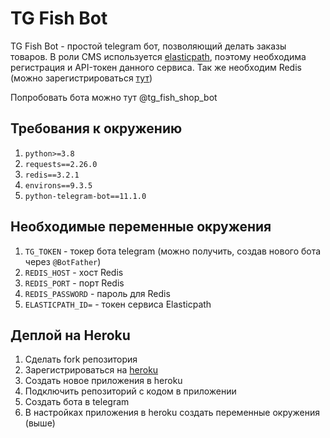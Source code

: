 # TG Fish Bot
TG Fish Bot - простой telegram бот, позволяющий делать заказы товаров. В роли CMS используется [elasticpath](https://elasticpath.com/),
поэтому необходима регистрация и API-токен данного сервиса. Так же необходим Redis (можно зарегистрироваться [тут](https://redislabs.com/))

Попробовать бота можно тут @tg_fish_shop_bot

## Требования к окружению
1. `python>=3.8`
1. `requests==2.26.0`
2. `redis==3.2.1`
3. `environs==9.3.5`
4. `python-telegram-bot==11.1.0`

## Необходимые переменные окружения
1. `TG_TOKEN` - токер бота telegram (можно получить, создав нового бота через `@BotFather`)
2. `REDIS_HOST` - хост Redis
3. `REDIS_PORT` - порт Redis
4. `REDIS_PASSWORD` - пароль для Redis
5. `ELASTICPATH_ID=` - токен сервиса Elasticpath

## Деплой на Heroku
1. Сделать fork репозитория
2. Зарегистрироваться на [heroku](https://www.heroku.com/)
3. Создать новое приложения в heroku
4. Подключить репозиторий с кодом в приложении
5. Создать бота в telegram 
6. В настройках приложения в heroku создать переменные окружения (выше)
